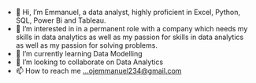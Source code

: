 - 👋 Hi, I’m Emmanuel, a data analyst, highly proficient in Excel, Python, SQL, Power Bi and Tableau.
- 👀 I’m interested in in a permanent role with a company which needs my skills in data analytics as well as my passion for skills in data analytics as well as my passion for solving problems.
- 🌱 I’m currently learning Data Modelling
- 💞️ I’m looking to collaborate on Data Analytics
- 📫 How to reach me ...ojemmanuel234@gmail.com


<!---
Nobody-xx/Nobody-xx is a ✨ special ✨ repository because its `README.md` (this file) appears on your GitHub profile.
You can click the Preview link to take a look at your changes.
--->
